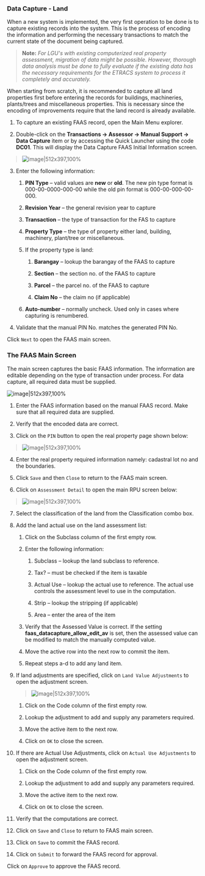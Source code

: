 ### Data Capture - Land

When a new system is implemented, the very first operation to be done is
to capture existing records into the system. This is the process of
encoding the information and performing the necessary transactions to
match the current state of the document being captured.

> **Note:** *For LGU's with existing computerized real property
> assessment, migration of data might be possible. However, thorough
> data analysis must be done to fully evaluate if the existing data has
> the necessary requirements for the ETRACS system to process it
> completely and accurately.*

When starting from scratch, it is recommended to capture all land
properties first before entering the records for buildings, machineries,
plants/trees and miscellaneous properties. This is necessary since the
encoding of improvements require that the land record is already
available.

1.  To capture an existing FAAS record, open the Main Menu explorer.

2.  Double-click on the **Transactions -&gt; Assessor -&gt; Manual
    Support -&gt; Data Capture** item or by accessing the Quick Launcher
    using the code **DC01**. This will display the Data Capture FAAS
    Initial Information screen.

> ![image|512x397,100%](images\image188.png)
<!-- > <img src="images\image188.png" style="width:2.26282in;height:2.59343in" /> -->

3.  Enter the following information:

    1.  **PIN Type** – valid values are **new** or **old**. The new pin
        type format is 000-00-0000-000-00 while the old pin format is
        000-00-000-00-000.

    2.  **Revision Year** – the general revision year to capture

    3.  **Transaction** – the type of transaction for the FAS to capture

    4.  **Property Type** – the type of property either land, building,
        machinery, plant/tree or miscellaneous.

    5.  If the property type is land:

        1.  **Barangay** – lookup the barangay of the FAAS to capture

        2.  **Section** – the section no. of the FAAS to capture

        3.  **Parcel** – the parcel no. of the FAAS to capture

        4.  **Claim No** – the claim no (if applicable)

    6.  **Auto-number** – normally uncheck. Used only in cases where
        capturing is renumbered.

4.  Validate that the manual PIN No. matches the generated PIN No.

Click `Next` to open the FAAS main screen.

### The FAAS Main Screen

The main screen captures the basic FAAS information. The information are
editable depending on the type of transaction under process. For data
capture, all required data must be supplied.

![image|512x397,100%](images\image189.png)
<!-- <img src="images\image189.png" style="width:5.11186in;height:3.73703in" /> -->

1.  Enter the FAAS information based on the manual FAAS record. Make
    sure that all required data are supplied.

2.  Verify that the encoded data are correct.

3.  Click on the `PIN` button to open the real property page shown
    below:

> ![image|512x397,100%](images\image190.png)
<!-- > <img src="images\image190.png" style="width:4.48188in;height:3.27459in" /> -->

4.  Enter the real property required information namely: cadastral lot
    no and the boundaries.

5.  Click `Save` and then `Close` to return to the FAAS main screen.

6.  Click on `Assessment Detail` to open the main RPU screen below:

> ![image|512x397,100%](images\image191.png)
<!-- > <img src="images\image191.png" style="width:5.12957in;height:3.44749in" /> -->

7.  Select the classification of the land from the Classification combo
    box.

8.  Add the land actual use on the land assessment list:

    1.  Click on the Subclass column of the first empty row.

    2.  Enter the following information:

        1.  Subclass – lookup the land subclass to reference.

        2.  Tax? – must be checked if the item is taxable

        3.  Actual Use – lookup the actual use to reference. The actual
            use controls the assessment level to use in the computation.

        4.  Strip – lookup the stripping (if applicable)

        5.  Area – enter the area of the item

    3.  Verify that the Assessed Value is correct. If the setting
        **faas\_datacapture\_allow\_edit\_av** is set, then the assessed
        value can be modified to match the manually computed value.

    4.  Move the active row into the next row to commit the item.

    5.  Repeat steps a-d to add any land item.

9.  If land adjustments are specified, click on `Land Value
    Adjustments` to open the adjustment screen.

    > ![image|512x397,100%](images\image192.png)
    <!-- > <img src="images\image192.png" style="width:3.59955in;height:2.67467in" /> -->

    1.  Click on the Code column of the first empty row.

    2.  Lookup the adjustment to add and supply any parameters required.

    3.  Move the active item to the next row.

    4.  Click on `OK` to close the screen.

<!-- -->

10. If there are Actual Use Adjustments, click on `Actual Use
    Adjustments` to open the adjustment screen.

    1.  Click on the Code column of the first empty row.

    2.  Lookup the adjustment to add and supply any parameters required.

    3.  Move the active item to the next row.

    4.  Click on `OK` to close the screen.

11. Verify that the computations are correct.

12. Click on `Save` and `Close` to return to FAAS main screen.

13. Click on `Save` to commit the FAAS record.

14. Click on `Submit` to forward the FAAS record for approval.

Click on `Approve` to approve the FAAS record.